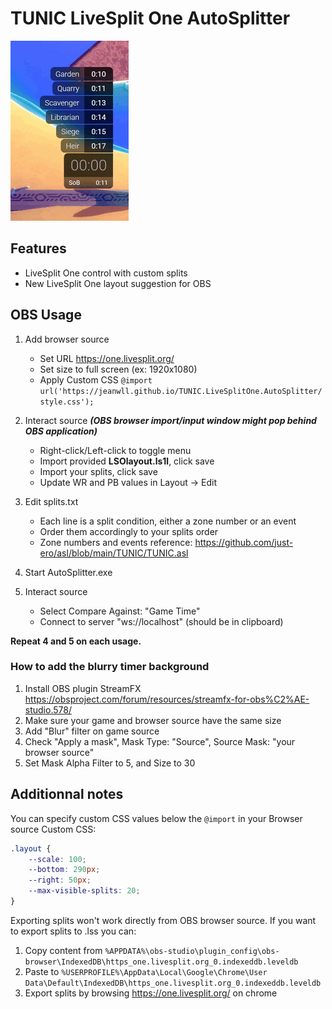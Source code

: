 # TUNIC LiveSplit One AutoSplitter

![Preview](/preview.gif)

## Features

- LiveSplit One control with custom splits
- New LiveSplit One layout suggestion for OBS

## OBS Usage

1. Add browser source
    - Set URL https://one.livesplit.org/
    - Set size to full screen (ex: 1920x1080)
    - Apply Custom CSS `@import url('https://jeanwll.github.io/TUNIC.LiveSplitOne.AutoSplitter/style.css');`

2. Interact source ***(OBS browser import/input window might pop behind OBS application)***
    - Right-click/Left-click to toggle menu
    - Import provided **LSOlayout.ls1l**, click save
    - Import your splits, click save
    - Update WR and PB values in Layout → Edit

3. Edit splits.txt
    - Each line is a split condition, either a zone number or an event
    - Order them accordingly to your splits order
    - Zone numbers and events reference: https://github.com/just-ero/asl/blob/main/TUNIC/TUNIC.asl

5. Start AutoSplitter.exe

6. Interact source
    - Select Compare Against: "Game Time"
    - Connect to server "ws://localhost" (should be in clipboard)

**Repeat 4 and 5 on each usage.**

### How to add the blurry timer background
1. Install OBS plugin StreamFX https://obsproject.com/forum/resources/streamfx-for-obs%C2%AE-studio.578/
2. Make sure your game and browser source have the same size
3. Add "Blur" filter on game source
4. Check "Apply a mask", Mask Type: "Source", Source Mask: "your browser source"
5. Set Mask Alpha Filter to 5, and Size to 30

## Additionnal notes

You can specify custom CSS values below the `@import` in your Browser source Custom CSS:
```css
.layout {
	--scale: 100;
	--bottom: 290px;
	--right: 50px;
	--max-visible-splits: 20;
}
```

Exporting splits won't work directly from OBS browser source.
If you want to export splits to .lss you can:
1. Copy content from
`%APPDATA%\obs-studio\plugin_config\obs-browser\IndexedDB\https_one.livesplit.org_0.indexeddb.leveldb`
2. Paste to
`%USERPROFILE%\AppData\Local\Google\Chrome\User Data\Default\IndexedDB\https_one.livesplit.org_0.indexeddb.leveldb`
3. Export splits by browsing https://one.livesplit.org/ on chrome
